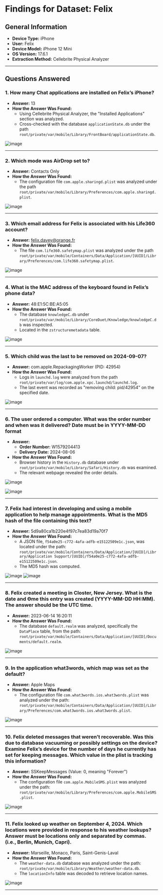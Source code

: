 # Findings for Dataset: Felix

## General Information
- **Device Type:** iPhone
- **User:** Felix
- **Device Model:** iPhone 12 Mini
- **OS Version:** 17.6.1
- **Extraction Method:** Cellebrite Physical Analyzer

---

## Questions Answered

### 1. **How many Chat applications are installed on Felix’s iPhone?**
   - **Answer:** 13
   - **How the Answer Was Found:** 
     - Using Cellebrite Physical Analyzer, the "Installed Applications" section was analyzed.
     - Cross-checked with the database `applicationState.db` under the path `root/private/var/mobile/Library/FrontBoard/applicationState.db`.
     
![image](https://github.com/user-attachments/assets/24bf76f0-12f4-4542-8899-960661274e0f)

---

### 2. **Which mode was AirDrop set to?**
   - **Answer:** Contacts Only
   - **How the Answer Was Found:**
     - The configuration file `com.apple.sharingd.plist` was analyzed under the path `root/private/var/mobile/Library/Preferences/com.apple.sharingd.plist`.
    
 ![image](https://github.com/user-attachments/assets/868f7a51-9b83-4c42-8f72-c84e43438365)

---

### 3. **Which email address for Felix is associated with his Life360 account?**
   - **Answer:** felix.davey@orange.fr
   - **How the Answer Was Found:**
     - The file `com.life360.safetymap.plist` was analyzed under the path `root/private/var/mobile/Containers/Data/Application/[UUID]/Library/Preferences/com.life360.safetymap.plist`.

![image](https://github.com/user-attachments/assets/eac40cdb-6dea-47b2-b267-b0887c89caad)


---

### 4. **What is the MAC address of the keyboard found in Felix’s phone data?**
   - **Answer:** 48:E1:5C:BE:A5:05
   - **How the Answer Was Found:**
     - The database `knowledgeC.db` under `root/private/var/mobile/Library/CoreDuet/Knowledge/knowledgeC.db` was inspected.
     - Located in the `zstructuremetadata` table.
    
 ![image](https://github.com/user-attachments/assets/c1303ad1-c6c7-4158-8155-2c02058c72c4)

---

### 5. **Which child was the last to be removed on 2024-09-07?**
   - **Answer:** com.apple.RepackagingWorker (PID: 42954)
   - **How the Answer Was Found:**
     - Logs in `launchd.log` were analyzed from the path `root/private/var/log/com.apple.xpc.launchd/launchd.log`.
     - The last event was recorded as "removing child: pid/42954" on the specified date.

![image](https://github.com/user-attachments/assets/42083e76-bf04-46ca-8100-22e194a937a6)

---

### 6. **The user ordered a computer. What was the order number and when was it delivered? Date must be in YYYY-MM-DD format**
   - **Answer:** 
     - **Order Number:** W1579204413
     - **Delivery Date:** 2024-08-06
   - **How the Answer Was Found:**
     - Browser history in the `History.db` database under `root/private/var/mobile/Library/Safari/History.db` was examined.
     - The relevant webpage revealed the order details.
    
![image](https://github.com/user-attachments/assets/b5966c0f-013c-4ab0-9bcd-dc6e7b5e4d78)

![image](https://github.com/user-attachments/assets/2efc54ed-ee17-4a60-8700-1c31f479b15b)

---

### 7. **Felix had interest in developing and using a mobile application to help manage appointments. What is the MD5 hash of the file containing this text?**
   - **Answer:** 5d9a80ca1b220e4f97c7ea83d19a70f7
   - **How the Answer Was Found:**
     - A JSON file, `f54a0e25-c772-4afa-adfb-e15122509e1c.json`, was located under the path:
       `root/private/var/mobile/Containers/Data/Application/[UUID]/Library/Application Support/[UUID]/f54a0e25-c772-4afa-adfb-e15122509e1c.json`.
     - The MD5 hash was computed.

   ![image](https://github.com/user-attachments/assets/54d564df-fd51-40fe-9439-60df78f56df1)     ![image](https://github.com/user-attachments/assets/7fc98b23-3f19-4013-bc3d-060fe55b2b53)

---

### 8. **Felix created a meeting in Closter, New Jersey. What is the date and Ɵme this entry was created (YYYY-MM-DD HH:MM). The answer should be the UTC time.**
   - **Answer:** 2023-06-14 16:20:11
   - **How the Answer Was Found:**
     - The database `default.realm` was analyzed, specifically the `DataPlace` table, from the path:
       `root/private/var/mobile/Containers/Data/Application/[UUID]/Documents/default.realm`.

![image](https://github.com/user-attachments/assets/d7b7ce81-545c-4833-a297-000c0a83d8e6)

---

### 9. **In the application what3words, which map was set as the default?**
   - **Answer:** Apple Maps
   - **How the Answer Was Found:**
     - The configuration file `com.what3words.ios.what3words.plist` was analyzed under the path:
       `root/private/var/mobile/Containers/Data/Application/[UUID]/Library/Preferences/com.what3words.ios.what3words.plist`.

![image](https://github.com/user-attachments/assets/ec04ce9c-fad9-4d13-ae2d-3f9c7401bb13)


---

### 10. **Felix deleted messages that weren’t recoverable. Was this due to database vacuuming or possibly settings on the device? Examine Felix’s device for the number of days he currently has set for keeping messages. Which value in the plist is tracking this information?**
   - **Answer:** SSKeepMessages (Value: 0, meaning "Forever")
   - **How the Answer Was Found:**
     - The configuration file `com.apple.MobileSMS.plist` was analyzed under the path:
       `root/private/var/mobile/Library/Preferences/com.apple.MobileSMS.plist`.

![image](https://github.com/user-attachments/assets/7f1543f1-a8c3-4c50-be21-ca224a71faf4)

---

### 11. **Felix looked up weather on September 4, 2024. Which locations were provided in response to his weather lookups? Answer must be locations only and separated by commas. (i.e., Berlin, Munich, Capri).**
   - **Answer:** Marseille, Monaco, Paris, Saint-Genis-Laval
   - **How the Answer Was Found:**
     - The `weather-data.db` database was analyzed under the path:
       `root/private/var/mobile/Library/Weather/weather-data.db`.
     - The `locationInfo` table was decoded to retrieve location names.

![image](https://github.com/user-attachments/assets/2cb81e4b-5da2-43e7-9f4e-71e63efb0dae)

---

